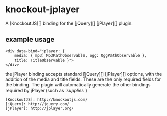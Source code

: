 knockout-jplayer
================

A [KnockoutJS][] binding for the [jQuery][] [jPlayer][] plugin.


example usage
-------------
	<div data-bind="jplayer: {
		media: { mp3: Mp3PathObservable, ogg: OggPathObservable },
		title: TitleObservable }">
	</div>

the jPlayer binding accepts standard [jQuery][] [jPlayer][] options, with the addition of the 
media and title fields. These are the only required fields for the binding. The plugin
will automatically generate the other bindings required by jPlayer (such as *'supplies'*)

	[KnockoutJS]: http://knockoutjs.com/
	[jQuery]: http://jquery.com/
	[jPlayer]: http://jplayer.org/